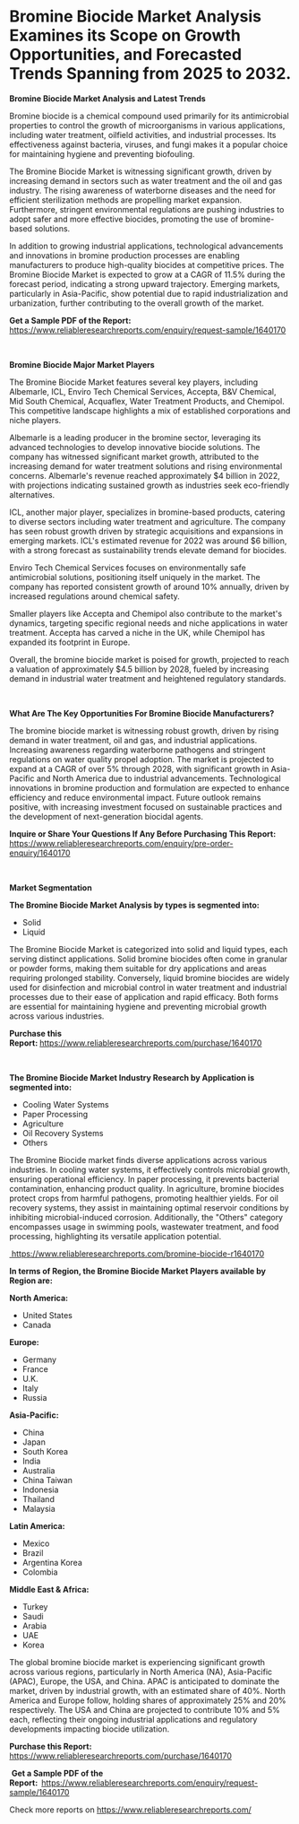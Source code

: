 <p><h1>Bromine Biocide Market Analysis Examines its Scope on Growth Opportunities, and Forecasted Trends Spanning from 2025 to 2032.</h1></p><p><strong>Bromine Biocide Market Analysis and Latest Trends</strong></p>
<p><p>Bromine biocide is a chemical compound used primarily for its antimicrobial properties to control the growth of microorganisms in various applications, including water treatment, oilfield activities, and industrial processes. Its effectiveness against bacteria, viruses, and fungi makes it a popular choice for maintaining hygiene and preventing biofouling.</p><p>The Bromine Biocide Market is witnessing significant growth, driven by increasing demand in sectors such as water treatment and the oil and gas industry. The rising awareness of waterborne diseases and the need for efficient sterilization methods are propelling market expansion. Furthermore, stringent environmental regulations are pushing industries to adopt safer and more effective biocides, promoting the use of bromine-based solutions.</p><p>In addition to growing industrial applications, technological advancements and innovations in bromine production processes are enabling manufacturers to produce high-quality biocides at competitive prices. The Bromine Biocide Market is expected to grow at a CAGR of 11.5% during the forecast period, indicating a strong upward trajectory. Emerging markets, particularly in Asia-Pacific, show potential due to rapid industrialization and urbanization, further contributing to the overall growth of the market.</p></p>
<p><strong>Get a Sample PDF of the Report:&nbsp;</strong> <a href="https://www.reliableresearchreports.com/enquiry/request-sample/1640170?utm_campaign=3057&utm_medium=2&utm_source=Github&utm_content=ia&utm_term=05032025&utm_id=bromine-biocide">https://www.reliableresearchreports.com/enquiry/request-sample/1640170</a></p>
<p>&nbsp;</p>
<p><strong>Bromine Biocide Major Market Players</strong></p>
<p><p>The Bromine Biocide Market features several key players, including Albemarle, ICL, Enviro Tech Chemical Services, Accepta, B&V Chemical, Mid South Chemical, Acquaflex, Water Treatment Products, and Chemipol. This competitive landscape highlights a mix of established corporations and niche players.</p><p>Albemarle is a leading producer in the bromine sector, leveraging its advanced technologies to develop innovative biocide solutions. The company has witnessed significant market growth, attributed to the increasing demand for water treatment solutions and rising environmental concerns. Albemarle's revenue reached approximately $4 billion in 2022, with projections indicating sustained growth as industries seek eco-friendly alternatives.</p><p>ICL, another major player, specializes in bromine-based products, catering to diverse sectors including water treatment and agriculture. The company has seen robust growth driven by strategic acquisitions and expansions in emerging markets. ICL's estimated revenue for 2022 was around $6 billion, with a strong forecast as sustainability trends elevate demand for biocides.</p><p>Enviro Tech Chemical Services focuses on environmentally safe antimicrobial solutions, positioning itself uniquely in the market. The company has reported consistent growth of around 10% annually, driven by increased regulations around chemical safety. </p><p>Smaller players like Accepta and Chemipol also contribute to the market's dynamics, targeting specific regional needs and niche applications in water treatment. Accepta has carved a niche in the UK, while Chemipol has expanded its footprint in Europe.</p><p>Overall, the bromine biocide market is poised for growth, projected to reach a valuation of approximately $4.5 billion by 2028, fueled by increasing demand in industrial water treatment and heightened regulatory standards.</p></p>
<p>&nbsp;</p>
<p><strong>What Are The Key Opportunities For Bromine Biocide Manufacturers?</strong></p>
<p><p>The bromine biocide market is witnessing robust growth, driven by rising demand in water treatment, oil and gas, and industrial applications. Increasing awareness regarding waterborne pathogens and stringent regulations on water quality propel adoption. The market is projected to expand at a CAGR of over 5% through 2028, with significant growth in Asia-Pacific and North America due to industrial advancements. Technological innovations in bromine production and formulation are expected to enhance efficiency and reduce environmental impact. Future outlook remains positive, with increasing investment focused on sustainable practices and the development of next-generation biocidal agents.</p></p>
<p><strong>Inquire or Share Your Questions If Any Before Purchasing This Report:</strong> <a href="https://www.reliableresearchreports.com/enquiry/pre-order-enquiry/1640170?utm_campaign=3057&utm_medium=2&utm_source=Github&utm_content=ia&utm_term=05032025&utm_id=bromine-biocide">https://www.reliableresearchreports.com/enquiry/pre-order-enquiry/1640170</a></p>
<p>&nbsp;</p>
<p><strong>Market Segmentation</strong></p>
<p><strong>The Bromine Biocide Market Analysis by types is segmented into:</strong></p>
<p><ul><li>Solid</li><li>Liquid</li></ul></p>
<p><p>The Bromine Biocide Market is categorized into solid and liquid types, each serving distinct applications. Solid bromine biocides often come in granular or powder forms, making them suitable for dry applications and areas requiring prolonged stability. Conversely, liquid bromine biocides are widely used for disinfection and microbial control in water treatment and industrial processes due to their ease of application and rapid efficacy. Both forms are essential for maintaining hygiene and preventing microbial growth across various industries.</p></p>
<p><strong>Purchase this Report:&nbsp;</strong><a href="https://www.reliableresearchreports.com/purchase/1640170?utm_campaign=3057&utm_medium=2&utm_source=Github&utm_content=ia&utm_term=05032025&utm_id=bromine-biocide">https://www.reliableresearchreports.com/purchase/1640170</a></p>
<p>&nbsp;</p>
<p><strong>The Bromine Biocide Market Industry Research by Application is segmented into:</strong></p>
<p><ul><li>Cooling Water Systems</li><li>Paper Processing</li><li>Agriculture</li><li>Oil Recovery Systems</li><li>Others</li></ul></p>
<p><p>The Bromine Biocide market finds diverse applications across various industries. In cooling water systems, it effectively controls microbial growth, ensuring operational efficiency. In paper processing, it prevents bacterial contamination, enhancing product quality. In agriculture, bromine biocides protect crops from harmful pathogens, promoting healthier yields. For oil recovery systems, they assist in maintaining optimal reservoir conditions by inhibiting microbial-induced corrosion. Additionally, the "Others" category encompasses usage in swimming pools, wastewater treatment, and food processing, highlighting its versatile application potential.</p></p>
<p><a href="https://www.reliableresearchreports.com/bromine-biocide-r1640170?utm_campaign=3057&utm_medium=2&utm_source=Github&utm_content=ia&utm_term=05032025&utm_id=bromine-biocide">&nbsp;https://www.reliableresearchreports.com/bromine-biocide-r1640170</a></p>
<p><strong>In terms of Region, the Bromine Biocide Market Players available by Region are:</strong></p>
<p>
    <p> <strong> North America: </strong>
        <ul>
            <li>United States</li>
            <li>Canada</li>
        </ul>
        </p> 
    <p> <strong> Europe: </strong>
        <ul>
            <li>Germany</li>
            <li>France</li>
            <li>U.K.</li>
            <li>Italy</li>
            <li>Russia</li>
        </ul>
        </p> 
    <p> <strong> Asia-Pacific: </strong>
        <ul>
            <li>China</li>
            <li>Japan</li>
            <li>South Korea</li>
            <li>India</li>
            <li>Australia</li>
            <li>China Taiwan</li>
            <li>Indonesia</li>
            <li>Thailand</li>
            <li>Malaysia</li>
        </ul>
        </p> 
    <p> <strong> Latin America: </strong>
        <ul>
            <li>Mexico</li>
            <li>Brazil</li>
            <li>Argentina Korea</li>
            <li>Colombia</li>
        </ul>
        </p> 
    <p> <strong> Middle East & Africa: </strong>
        <ul>
            <li>Turkey</li>
            <li>Saudi</li>
            <li>Arabia</li>
            <li>UAE</li>
            <li>Korea</li>
        </ul>
    </p>
    </p>
<p><p>The global bromine biocide market is experiencing significant growth across various regions, particularly in North America (NA), Asia-Pacific (APAC), Europe, the USA, and China. APAC is anticipated to dominate the market, driven by industrial growth, with an estimated share of 40%. North America and Europe follow, holding shares of approximately 25% and 20% respectively. The USA and China are projected to contribute 10% and 5% each, reflecting their ongoing industrial applications and regulatory developments impacting biocide utilization.</p></p>
<p><strong>Purchase this Report: </strong><a href="https://www.reliableresearchreports.com/purchase/1640170?utm_campaign=3057&utm_medium=2&utm_source=Github&utm_content=ia&utm_term=05032025&utm_id=bromine-biocide">https://www.reliableresearchreports.com/purchase/1640170</a></p>
<p>&nbsp;<strong>Get a Sample PDF of the Report:&nbsp;&nbsp;</strong><a href="https://www.reliableresearchreports.com/enquiry/request-sample/1640170?utm_campaign=3057&utm_medium=2&utm_source=Github&utm_content=ia&utm_term=05032025&utm_id=bromine-biocide">https://www.reliableresearchreports.com/enquiry/request-sample/1640170</a></p>
<p><strong></strong></p>
<p>Check more reports on <a href="https://www.reliableresearchreports.com/?utm_campaign=3057&utm_medium=2&utm_source=Github&utm_content=ia&utm_term=05032025&utm_id=bromine-biocide">https://www.reliableresearchreports.com/</a></p>